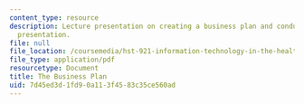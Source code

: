 ```yaml
---
content_type: resource
description: Lecture presentation on creating a business plan and conducting an investor
  presentation.
file: null
file_location: /coursemedia/hst-921-information-technology-in-the-health-care-system-of-the-future-spring-2009/7d45ed3d1fd90a113f4583c35ce560ad_MITHST_921S09_lec05_bizplan.pdf
file_type: application/pdf
resourcetype: Document
title: The Business Plan
uid: 7d45ed3d-1fd9-0a11-3f45-83c35ce560ad
---
```

